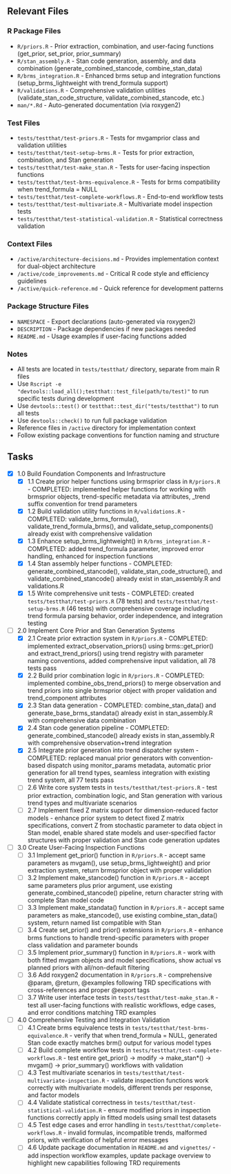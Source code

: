 ## Relevant Files

### R Package Files
- `R/priors.R` - Prior extraction, combination, and user-facing functions (get_prior, set_prior, prior_summary)
- `R/stan_assembly.R` - Stan code generation, assembly, and data combination (generate_combined_stancode, combine_stan_data)
- `R/brms_integration.R` - Enhanced brms setup and integration functions (setup_brms_lightweight with trend_formula support)
- `R/validations.R` - Comprehensive validation utilities (validate_stan_code_structure, validate_combined_stancode, etc.)
- `man/*.Rd` - Auto-generated documentation (via roxygen2)

### Test Files
- `tests/testthat/test-priors.R` - Tests for mvgamprior class and validation utilities
- `tests/testthat/test-setup-brms.R` - Tests for prior extraction, combination, and Stan generation
- `tests/testthat/test-make_stan.R` - Tests for user-facing inspection functions
- `tests/testthat/test-brms-equivalence.R` - Tests for brms compatibility when trend_formula = NULL
- `tests/testthat/test-complete-workflows.R` - End-to-end workflow tests
- `tests/testthat/test-multivariate.R` - Multivariate model inspection tests
- `tests/testthat/test-statistical-validation.R` - Statistical correctness validation

### Context Files
- `/active/architecture-decisions.md` - Provides implementation context for dual-object architecture
- `/active/code_improvements.md` - Critical R code style and efficiency guidelines
- `/active/quick-reference.md` - Quick reference for development patterns

### Package Structure Files
- `NAMESPACE` - Export declarations (auto-generated via roxygen2)
- `DESCRIPTION` - Package dependencies if new packages needed
- `README.md` - Usage examples if user-facing functions added

### Notes
- All tests are located in `tests/testthat/` directory, separate from main R files
- Use `Rscript -e "devtools::load_all();testthat::test_file(path/to/test)"` to run specific tests during development
- Use `devtools::test()` or `testthat::test_dir("tests/testthat")` to run all tests
- Use `devtools::check()` to run full package validation
- Reference files in `/active` directory for implementation context
- Follow existing package conventions for function naming and structure

## Tasks

- [x] 1.0 Build Foundation Components and Infrastructure
  - [x] 1.1 Create prior helper functions using brmsprior class in `R/priors.R` - COMPLETED: implemented helper functions for working with brmsprior objects, trend-specific metadata via attributes, _trend suffix convention for trend parameters
  - [x] 1.2 Build validation utility functions in `R/validations.R` - COMPLETED: validate_brms_formula(), validate_trend_formula_brms(), and validate_setup_components() already exist with comprehensive validation
  - [x] 1.3 Enhance setup_brms_lightweight() in `R/brms_integration.R` - COMPLETED: added trend_formula parameter, improved error handling, enhanced for inspection functions
  - [x] 1.4 Stan assembly helper functions - COMPLETED: generate_combined_stancode(), validate_stan_code_structure(), and validate_combined_stancode() already exist in stan_assembly.R and validations.R
  - [x] 1.5 Write comprehensive unit tests - COMPLETED: created `tests/testthat/test-priors.R` (78 tests) and `tests/testthat/test-setup-brms.R` (46 tests) with comprehensive coverage including trend formula parsing behavior, order independence, and integration testing
  
- [ ] 2.0 Implement Core Prior and Stan Generation Systems
  - [x] 2.1 Create prior extraction system in `R/priors.R` - COMPLETED: implemented extract_observation_priors() using brms::get_prior() and extract_trend_priors() using trend registry with parameter naming conventions, added comprehensive input validation, all 78 tests pass
  - [x] 2.2 Build prior combination logic in `R/priors.R` - COMPLETED: implemented combine_obs_trend_priors() to merge observation and trend priors into single brmsprior object with proper validation and trend_component attributes
  - [x] 2.3 Stan data generation - COMPLETED: combine_stan_data() and generate_base_brms_standata() already exist in stan_assembly.R with comprehensive data combination
  - [x] 2.4 Stan code generation pipeline - COMPLETED: generate_combined_stancode() already exists in stan_assembly.R with comprehensive observation+trend integration
  - [x] 2.5 Integrate prior generation into trend dispatcher system - COMPLETED: replaced manual prior generators with convention-based dispatch using monitor_params metadata, automatic prior generation for all trend types, seamless integration with existing trend system, all 77 tests pass
  - [ ] 2.6 Write core system tests in `tests/testthat/test-priors.R` - test prior extraction, combination logic, and Stan generation with various trend types and multivariate scenarios
  - [ ] 2.7 Implement fixed Z matrix support for dimension-reduced factor models - enhance prior system to detect fixed Z matrix specifications, convert Z from stochastic parameter to data object in Stan model, enable shared state models and user-specified factor structures with proper validation and Stan code generation updates
  
- [ ] 3.0 Create User-Facing Inspection Functions
  - [ ] 3.1 Implement get_prior() function in `R/priors.R` - accept same parameters as mvgam(), use setup_brms_lightweight() and prior extraction system, return brmsprior object with proper validation
  - [ ] 3.2 Implement make_stancode() function in `R/priors.R` - accept same parameters plus prior argument, use existing generate_combined_stancode() pipeline, return character string with complete Stan model code
  - [ ] 3.3 Implement make_standata() function in `R/priors.R` - accept same parameters as make_stancode(), use existing combine_stan_data() system, return named list compatible with Stan
  - [ ] 3.4 Create set_prior() and prior() extensions in `R/priors.R` - enhance brms functions to handle trend-specific parameters with proper class validation and parameter bounds
  - [ ] 3.5 Implement prior_summary() function in `R/priors.R` - work with both fitted mvgam objects and model specifications, show actual vs planned priors with all/non-default filtering
  - [ ] 3.6 Add roxygen2 documentation in `R/priors.R` - comprehensive @param, @return, @examples following TRD specifications with cross-references and proper @export tags
  - [ ] 3.7 Write user interface tests in `tests/testthat/test-make_stan.R` - test all user-facing functions with realistic workflows, edge cases, and error conditions matching TRD examples
  
- [ ] 4.0 Comprehensive Testing and Integration Validation
  - [ ] 4.1 Create brms equivalence tests in `tests/testthat/test-brms-equivalence.R` - verify that when trend_formula = NULL, generated Stan code exactly matches brm() output for various model types
  - [ ] 4.2 Build complete workflow tests in `tests/testthat/test-complete-workflows.R` - test entire get_prior() -> modify -> make_stan*() -> mvgam() -> prior_summary() workflows with validation
  - [ ] 4.3 Test multivariate scenarios in `tests/testthat/test-multivariate-inspection.R` - validate inspection functions work correctly with multivariate models, different trends per response, and factor models
  - [ ] 4.4 Validate statistical correctness in `tests/testthat/test-statistical-validation.R` - ensure modified priors in inspection functions correctly apply in fitted models using small test datasets
  - [ ] 4.5 Test edge cases and error handling in `tests/testthat/complete-workflows.R` - invalid formulas, incompatible trends, malformed priors, with verification of helpful error messages
  - [ ] 4.6 Update package documentation in `README.md` and `vignettes/` - add inspection workflow examples, update package overview to highlight new capabilities following TRD requirements
